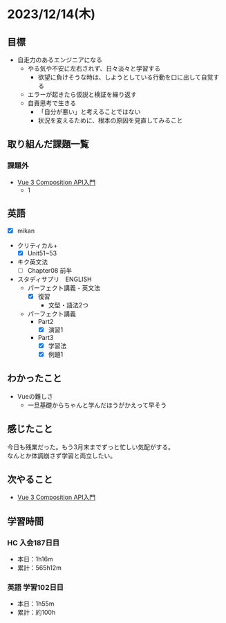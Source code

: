 # 2023/12/14(木)

## 目標

- 自走力のあるエンジニアになる
  - やる気や不安に左右されず、日々淡々と学習する
    - 欲望に負けそうな時は、しようとしている行動を口に出して自覚する
  - エラーが起きたら仮説と検証を繰り返す
  - 自責思考で生きる
    - 「自分が悪い」と考えることではない
    - 状況を変えるために、根本の原因を見直してみること

## 取り組んだ課題一覧

### 課題外

- [Vue 3 Composition API入門](https://www.youtube.com/playlist?list=PLh6V6_7fbbo-ikZ2ax2J1Xke6Wqnyw1Ft)
  - 1

## 英語

- [x] mikan
- クリティカル+
  - [x] Unit51~53

- キク英文法
  - [ ] Chapter08 前半

- スタディサプリ　ENGLISH
  - パーフェクト講義 - 英文法
    - [x] 復習
      - 文型・語法2つ
  - パーフェクト講義
    - Part2
      - [x] 演習1
    - Part3
      - [x] 学習法
      - [x] 例題1

## わかったこと

- Vueの難しさ
  - 一旦基礎からちゃんと学んだほうがかえって早そう

## 感じたこと

今日も残業だった。もう3月末までずっと忙しい気配がする。  
なんとか体調崩さず学習と両立したい。

## 次やること

- [Vue 3 Composition API入門](https://www.youtube.com/playlist?list=PLh6V6_7fbbo-ikZ2ax2J1Xke6Wqnyw1Ft)

## 学習時間

### HC 入会187日目

- 本日：1h16m
- 累計：565h12m

### 英語 学習102日目

- 本日：1h55m
- 累計：約100h

